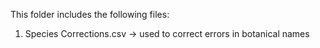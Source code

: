 This folder includes the following files:
1. Species Corrections.csv -> used to correct errors in botanical names
